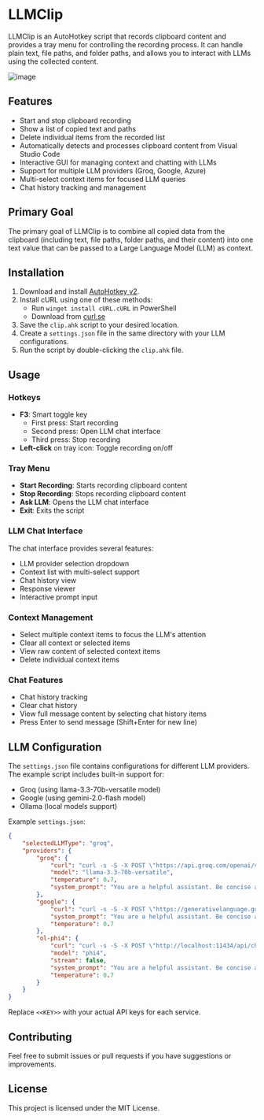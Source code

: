 # LLMClip

LLMClip is an AutoHotkey script that records clipboard content and provides a tray menu for controlling the recording process. It can handle plain text, file paths, and folder paths, and allows you to interact with LLMs using the collected content.

![image](https://github.com/user-attachments/assets/d14c261f-5616-4e09-b0fe-12fe1e6ebfd7)


## Features

- Start and stop clipboard recording
- Show a list of copied text and paths
- Delete individual items from the recorded list
- Automatically detects and processes clipboard content from Visual Studio Code
- Interactive GUI for managing context and chatting with LLMs
- Support for multiple LLM providers (Groq, Google, Azure)
- Multi-select context items for focused LLM queries
- Chat history tracking and management

## Primary Goal

The primary goal of LLMClip is to combine all copied data from the clipboard (including text, file paths, folder paths, and their content) into one text value that can be passed to a Large Language Model (LLM) as context.

## Installation

1. Download and install [AutoHotkey v2](https://www.autohotkey.com/download/).
2. Install cURL using one of these methods:
   - Run `winget install cURL.cURL` in PowerShell
   - Download from [curl.se](https://curl.se/download.html)
3. Save the `clip.ahk` script to your desired location.
4. Create a `settings.json` file in the same directory with your LLM configurations.
5. Run the script by double-clicking the `clip.ahk` file.

## Usage

### Hotkeys

- **F3**: Smart toggle key
  - First press: Start recording
  - Second press: Open LLM chat interface
  - Third press: Stop recording
- **Left-click** on tray icon: Toggle recording on/off

### Tray Menu

- **Start Recording**: Starts recording clipboard content
- **Stop Recording**: Stops recording clipboard content
- **Ask LLM**: Opens the LLM chat interface
- **Exit**: Exits the script

### LLM Chat Interface

The chat interface provides several features:
- LLM provider selection dropdown
- Context list with multi-select support
- Chat history view
- Response viewer
- Interactive prompt input

### Context Management

- Select multiple context items to focus the LLM's attention
- Clear all context or selected items
- View raw content of selected context items
- Delete individual context items

### Chat Features

- Chat history tracking
- Clear chat history
- View full message content by selecting chat history items
- Press Enter to send message (Shift+Enter for new line)

## LLM Configuration

The `settings.json` file contains configurations for different LLM providers. The example script includes built-in support for:

- Groq (using llama-3.3-70b-versatile model)
- Google (using gemini-2.0-flash model)
- Ollama (local models support)

Example `settings.json`:
```json
{
    "selectedLLMType": "groq",
    "providers": {
        "groq": {
            "curl": "curl -s -S -X POST \"https://api.groq.com/openai/v1/chat/completions\" -H \"Content-Type: application/json\" -H \"Authorization: Bearer <<KEY>>\" -d \"@{1}\" -o \"{2}\"",
            "model": "llama-3.3-70b-versatile",
            "temperature": 0.7,
            "system_prompt": "You are a helpful assistant. Be concise and direct in your responses."
        },
        "google": {
            "curl": "curl -s -S -X POST \"https://generativelanguage.googleapis.com/v1beta/models/gemini-2.0-flash:generateContent?key=<<KEY>>\" -H \"Content-Type: application/json\" -d \"@{1}\" -o \"{2}\"",
            "system_prompt": "You are a helpful assistant. Be concise and direct in your responses.",
            "temperature": 0.7
        },
        "ol-phi4": {
            "curl": "curl -s -S -X POST \"http://localhost:11434/api/chat\" -H \"Content-Type: application/json\" -d \"@{1}\" -o \"{2}\"",
            "model": "phi4",
            "stream": false,
            "system_prompt": "You are a helpful assistant. Be concise and direct in your responses.",
            "temperature": 0.7
        }
    }
}
```

Replace `<<KEY>>` with your actual API keys for each service.

## Contributing

Feel free to submit issues or pull requests if you have suggestions or improvements.

## License

This project is licensed under the MIT License.
